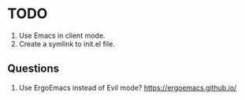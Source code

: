 # TODO

1. Use Emacs in client mode.
1. Create a symlink to init.el file.

## Questions

1. Use ErgoEmacs instead of Evil mode? https://ergoemacs.github.io/
